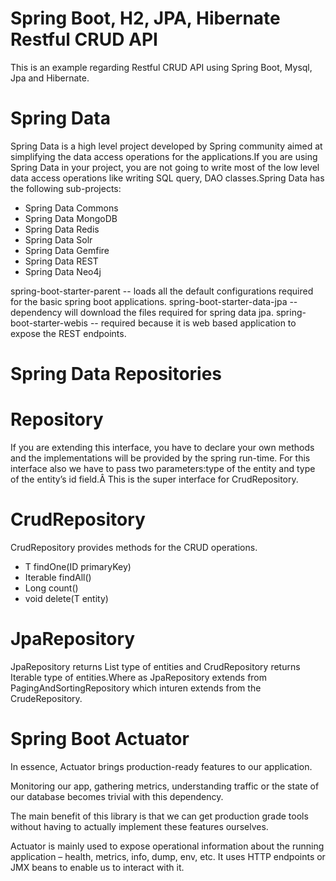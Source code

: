  Spring Boot, H2, JPA, Hibernate Restful CRUD API 
 =====================================================
 This is an example regarding Restful CRUD API using Spring Boot, Mysql, Jpa and Hibernate.
 
 Spring Data
 =============
 Spring Data is a high level project developed by Spring community aimed at simplifying the data access operations for the applications.If you  are using Spring Data in your project, you are not going to write most of the low level data access operations like writing SQL query, DAO classes.Spring Data has the following sub-projects:

   *  Spring Data Commons
   *  Spring Data MongoDB
   *  Spring Data Redis
   *  Spring Data Solr
   *  Spring Data Gemfire
   *  Spring Data REST
   *  Spring Data Neo4j


   spring-boot-starter-parent -- loads all the default configurations required for the basic spring boot applications.
   spring-boot-starter-data-jpa -- dependency will download the files required for spring data jpa.
   spring-boot-starter-webis -- required because it is web based application to expose the REST endpoints.
    
   Spring Data Repositories
   =========================
    
   Repository
   ============
   
   If you are extending this interface, you have to declare your own methods and the implementations will be provided by the spring run-time. For this interface also we have to pass two parameters:type of the entity and type of the entity’s id field.Â This is the super interface for CrudRepository.
   
   CrudRepository
   ===============
   CrudRepository provides methods for the CRUD operations.
   *  T findOne(ID primaryKey)
   *  Iterable findAll()
   *  Long count()
   *  void delete(T entity)
   
   JpaRepository
   ==============
   
   JpaRepository returns List type of entities and CrudRepository returns Iterable type of entities.Where as JpaRepository extends from PagingAndSortingRepository which inturen extends from the CrudeRepository.
   
   
   Spring Boot Actuator
   =========================
   In essence, Actuator brings production-ready features to our application.

Monitoring our app, gathering metrics, understanding traffic or the state of our database becomes trivial with this dependency.

The main benefit of this library is that we can get production grade tools without having to actually implement these features ourselves.

Actuator is mainly used to expose operational information about the running application – health, metrics, info, dump, env, etc. It uses HTTP endpoints or JMX beans to enable us to interact with it.
  
   
   
   
   
